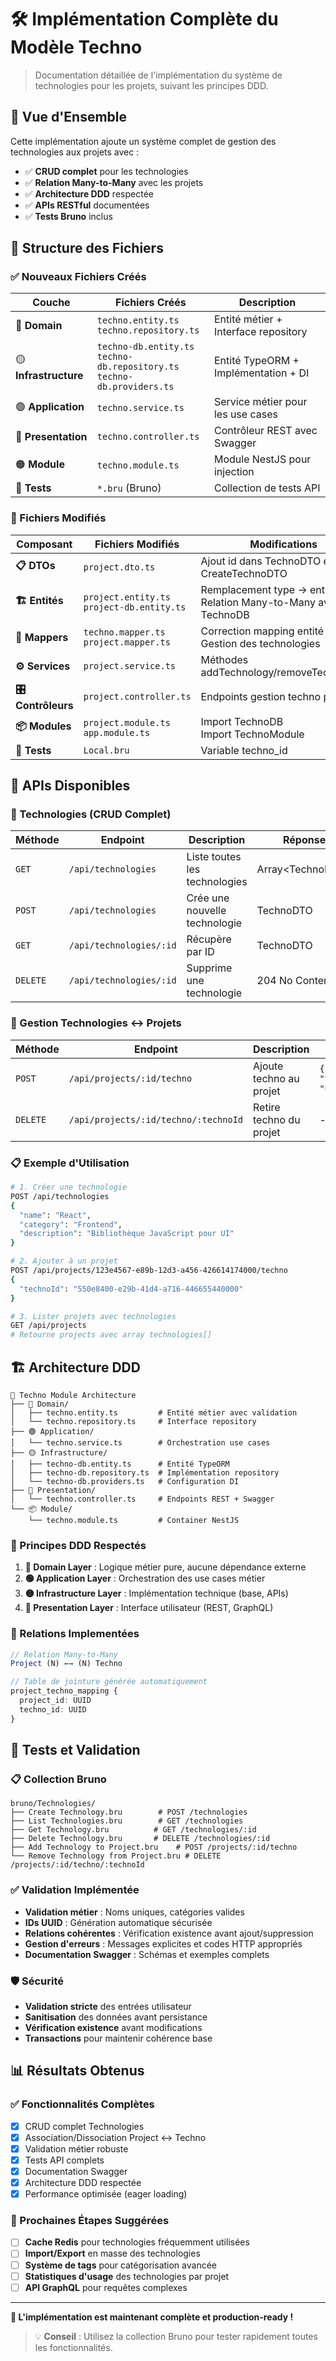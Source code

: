 # 🛠️ Implémentation Complète du Modèle Techno

> Documentation détaillée de l'implémentation du système de technologies pour les projets, suivant les principes DDD.

## 🎯 Vue d'Ensemble

Cette implémentation ajoute un système complet de gestion des technologies aux projets avec :
- ✅ **CRUD complet** pour les technologies
- ✅ **Relation Many-to-Many** avec les projets  
- ✅ **Architecture DDD** respectée
- ✅ **APIs RESTful** documentées
- ✅ **Tests Bruno** inclus

## 📁 Structure des Fichiers

### ✅ Nouveaux Fichiers Créés

| Couche | Fichiers Créés | Description |
|--------|----------------|-------------|
| 🔵 **Domain** | `techno.entity.ts`<br>`techno.repository.ts` | Entité métier + Interface repository |
| 🟡 **Infrastructure** | `techno-db.entity.ts`<br>`techno-db.repository.ts`<br>`techno-db.providers.ts` | Entité TypeORM + Implémentation + DI |
| 🟢 **Application** | `techno.service.ts` | Service métier pour les use cases |
| 🔴 **Presentation** | `techno.controller.ts` | Contrôleur REST avec Swagger |
| 🟠 **Module** | `techno.module.ts` | Module NestJS pour injection |
| 🧪 **Tests** | `*.bru` (Bruno) | Collection de tests API |

### 🔄 Fichiers Modifiés

| Composant | Fichiers Modifiés | Modifications |
|-----------|-------------------|---------------|
| **📋 DTOs** | `project.dto.ts` | Ajout id dans TechnoDTO et CreateTechnoDTO |
| **🏗️ Entités** | `project.entity.ts`<br>`project-db.entity.ts` | Remplacement type → entité<br>Relation Many-to-Many avec TechnoDB |
| **🔄 Mappers** | `techno.mapper.ts`<br>`project.mapper.ts` | Correction mapping entité<br>Gestion des technologies |
| **⚙️ Services** | `project.service.ts` | Méthodes addTechnology/removeTechnology |
| **🎛️ Contrôleurs** | `project.controller.ts` | Endpoints gestion techno projets |
| **📦 Modules** | `project.module.ts`<br>`app.module.ts` | Import TechnoDB<br>Import TechnoModule |
| **🧪 Tests** | `Local.bru` | Variable techno_id |

## 🚀 APIs Disponibles

### 🔧 Technologies (CRUD Complet)

| Méthode | Endpoint | Description | Réponse |
|---------|----------|-------------|---------|
| `GET` | `/api/technologies` | Liste toutes les technologies | Array\<TechnoDTO\> |
| `POST` | `/api/technologies` | Crée une nouvelle technologie | TechnoDTO |
| `GET` | `/api/technologies/:id` | Récupère par ID | TechnoDTO |
| `DELETE` | `/api/technologies/:id` | Supprime une technologie | 204 No Content |

### 🔗 Gestion Technologies ↔ Projets

| Méthode | Endpoint | Description | Body |
|---------|----------|-------------|------|
| `POST` | `/api/projects/:id/techno` | Ajoute techno au projet | `{ "technoId": "uuid" }` |
| `DELETE` | `/api/projects/:id/techno/:technoId` | Retire techno du projet | - |

### 📋 Exemple d'Utilisation

```bash
# 1. Créer une technologie
POST /api/technologies
{
  "name": "React",
  "category": "Frontend",
  "description": "Bibliothèque JavaScript pour UI"
}

# 2. Ajouter à un projet
POST /api/projects/123e4567-e89b-12d3-a456-426614174000/techno
{
  "technoId": "550e8400-e29b-41d4-a716-446655440000"
}

# 3. Lister projets avec technologies
GET /api/projects
# Retourne projects avec array technologies[]
```

## 🏗️ Architecture DDD

```
📁 Techno Module Architecture
├── 🔵 Domain/
│   ├── techno.entity.ts         # Entité métier avec validation
│   └── techno.repository.ts     # Interface repository
├── 🟢 Application/ 
│   └── techno.service.ts        # Orchestration use cases
├── 🟡 Infrastructure/
│   ├── techno-db.entity.ts      # Entité TypeORM
│   ├── techno-db.repository.ts  # Implémentation repository
│   └── techno-db.providers.ts   # Configuration DI
├── 🔴 Presentation/
│   └── techno.controller.ts     # Endpoints REST + Swagger
└── 📦 Module/
    └── techno.module.ts         # Container NestJS
```

### 🎯 Principes DDD Respectés
1. **🔵 Domain Layer** : Logique métier pure, aucune dépendance externe
2. **🟢 Application Layer** : Orchestration des use cases métier
3. **🟡 Infrastructure Layer** : Implémentation technique (base, APIs)
4. **🔴 Presentation Layer** : Interface utilisateur (REST, GraphQL)

### 🔗 Relations Implementées
```typescript
// Relation Many-to-Many
Project (N) ←→ (N) Techno

// Table de jointure générée automatiquement
project_techno_mapping {
  project_id: UUID
  techno_id: UUID
}
```

## 🧪 Tests et Validation

### 📋 Collection Bruno
```
bruno/Technologies/
├── Create Technology.bru        # POST /technologies
├── List Technologies.bru        # GET /technologies  
├── Get Technology.bru          # GET /technologies/:id
├── Delete Technology.bru       # DELETE /technologies/:id
├── Add Technology to Project.bru    # POST /projects/:id/techno
└── Remove Technology from Project.bru # DELETE /projects/:id/techno/:technoId
```

### ✅ Validation Implémentée
- **Validation métier** : Noms uniques, catégories valides
- **IDs UUID** : Génération automatique sécurisée
- **Relations cohérentes** : Vérification existence avant ajout/suppression
- **Gestion d'erreurs** : Messages explicites et codes HTTP appropriés
- **Documentation Swagger** : Schémas et exemples complets

### 🛡️ Sécurité
- **Validation stricte** des entrées utilisateur
- **Sanitisation** des données avant persistance
- **Vérification existence** avant modifications
- **Transactions** pour maintenir cohérence base

## 📊 Résultats Obtenus

### ✅ Fonctionnalités Complètes
- [x] CRUD complet Technologies
- [x] Association/Dissociation Project ↔ Techno  
- [x] Validation métier robuste
- [x] Tests API complets
- [x] Documentation Swagger
- [x] Architecture DDD respectée
- [x] Performance optimisée (eager loading)

### 🎯 Prochaines Étapes Suggérées
- [ ] **Cache Redis** pour technologies fréquemment utilisées
- [ ] **Import/Export** en masse des technologies  
- [ ] **Système de tags** pour catégorisation avancée
- [ ] **Statistiques d'usage** des technologies par projet
- [ ] **API GraphQL** pour requêtes complexes

---

**🎉 L'implémentation est maintenant complète et production-ready !**

> 💡 **Conseil** : Utilisez la collection Bruno pour tester rapidement toutes les fonctionnalités.

